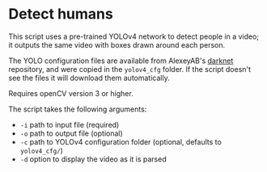 # Detect humans

This script uses a pre-trained YOLOv4 network to detect people in a video; it outputs the same video with boxes drawn around each person. 

The YOLO configuration files are available from AlexeyAB's [darknet](https://github.com/AlexeyAB/darknet) repository, and were copied in the `yolov4_cfg` folder.
If the script doesn't see the files it will download them automatically.

Requires openCV version 3 or higher.



The script takes the following arguments:
 - `-i` path to input file (required)
 - `-o` path to output file (optional)
 - `-c` path to YOLOv4 configuration folder (optional, defaults to `yolov4_cfg/`)
 - `-d` option to display the video as it is parsed
 
  
